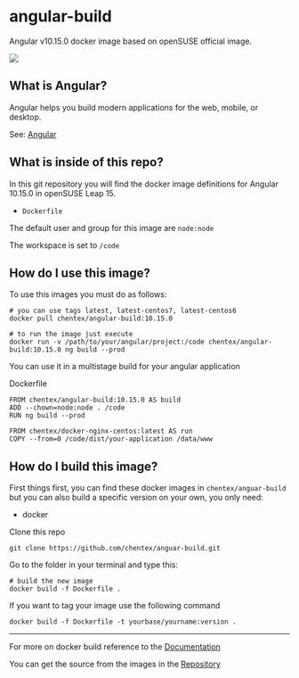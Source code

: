 # angular-build

Angular v10.15.0 docker image based on openSUSE official image.

[![](https://images.microbadger.com/badges/image/chentex/angular-build.svg)](https://microbadger.com/images/chentex/angular-build "Get your own image badge on microbadger.com")

## What is Angular?

Angular helps you build modern applications for the web, mobile, or desktop.

See: [Angular](https://angular.io/)

## What is inside of this repo?

In this git repository you will find the docker image definitions for Angular 10.15.0
in openSUSE Leap 15.

* `Dockerfile`

The default user and group for this image are `node:node`

The workspace is set to `/code`

## How do I use this image?

To use this images you must do as follows:

```
# you can use tags latest, latest-centos7, latest-centos6
docker pull chentex/angular-build:10.15.0

# to run the image just execute
docker run -v /path/to/your/angular/project:/code chentex/angular-build:10.15.0 ng build --prod
```

You can use it in a multistage build for your angular application

Dockerfile
```
FROM chentex/angular-build:10.15.0 AS build
ADD --chown=node:node . /code
RUN ng build --prod

FROM chentex/docker-nginx-centos:latest AS run
COPY --from=0 /code/dist/your-application /data/www
```

## How do I build this image?

First things first, you can find these docker images in `chentex/anguar-build`
but you can also build a specific version on your own, you only need:

* docker

Clone this repo

`git clone https://github.com/chentex/anguar-build.git`

Go to the folder in your terminal and type this:

```
# build the new image
docker build -f Dockerfile .
```

If you want to tag your image use the following command

```
docker build -f Dockerfile -t yourbase/yourname:version .
```
---
For more on docker build reference to the [Documentation](https://docs.docker.com/engine/reference/commandline/build/)

You can get the source from the images in the [Repository](https://github.com/chentex/anguar-build)